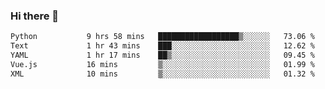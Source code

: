 ### Hi there 👋

<!--START_SECTION:waka-->

```txt
Python           9 hrs 58 mins   ██████████████████▒░░░░░░   73.06 %
Text             1 hr 43 mins    ███░░░░░░░░░░░░░░░░░░░░░░   12.62 %
YAML             1 hr 17 mins    ██▒░░░░░░░░░░░░░░░░░░░░░░   09.45 %
Vue.js           16 mins         ▒░░░░░░░░░░░░░░░░░░░░░░░░   01.99 %
XML              10 mins         ▒░░░░░░░░░░░░░░░░░░░░░░░░   01.32 %
```

<!--END_SECTION:waka-->

<!--
**Jonas-VanHaeken/Jonas-VanHaeken** is a ✨ _special_ ✨ repository because its `README.md` (this file) appears on your GitHub profile.

Here are some ideas to get you started:

- 🔭 I’m currently working on ...
- 🌱 I’m currently learning ...
- 👯 I’m looking to collaborate on ...
- 🤔 I’m looking for help with ...
- 💬 Ask me about ...
- 📫 How to reach me: ...
- 😄 Pronouns: ...
- ⚡ Fun fact: ...
-->
